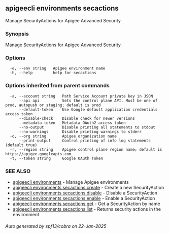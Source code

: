 ## apigeecli environments secactions

Manage SecurityActions for Apigee Advanced Security

### Synopsis

Manage SecurityActions for Apigee Advanced Security

### Options

```
  -e, --env string   Apigee environment name
  -h, --help         help for secactions
```

### Options inherited from parent commands

```
  -a, --account string   Path Service Account private key in JSON
      --api api          Sets the control plane API. Must be one of prod, autopush or staging; default is prod
      --default-token    Use Google default application credentials access token
      --disable-check    Disable check for newer versions
      --metadata-token   Metadata OAuth2 access token
      --no-output        Disable printing all statements to stdout
      --no-warnings      Disable printing warnings to stderr
  -o, --org string       Apigee organization name
      --print-output     Control printing of info log statements (default true)
  -r, --region string    Apigee control plane region name; default is https://apigee.googleapis.com
  -t, --token string     Google OAuth Token
```

### SEE ALSO

* [apigeecli environments](apigeecli_environments.md)	 - Manage Apigee environments
* [apigeecli environments secactions create](apigeecli_environments_secactions_create.md)	 - Create a new SecurityAction
* [apigeecli environments secactions disable](apigeecli_environments_secactions_disable.md)	 - Disable a SecurityAction
* [apigeecli environments secactions enable](apigeecli_environments_secactions_enable.md)	 - Enable a SecurityAction
* [apigeecli environments secactions get](apigeecli_environments_secactions_get.md)	 - Get a SecurityAction by name
* [apigeecli environments secactions list](apigeecli_environments_secactions_list.md)	 - Returns security actions in the environment

###### Auto generated by spf13/cobra on 22-Jan-2025
